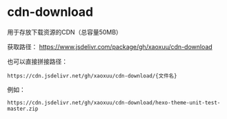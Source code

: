 # cdn-download
用于存放下载资源的CDN（总容量50MB）

获取路径： https://www.jsdelivr.com/package/gh/xaoxuu/cdn-download

也可以直接拼接路径：

```
https://cdn.jsdelivr.net/gh/xaoxuu/cdn-download/{文件名}
```

例如：

```
https://cdn.jsdelivr.net/gh/xaoxuu/cdn-download/hexo-theme-unit-test-master.zip
```

